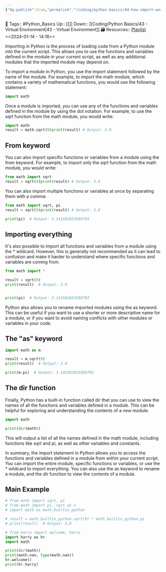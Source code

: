 ```yaml
---
{"dg-publish":true,"permalink":"/coding/python-basics/44-how-import-works/","dgPassFrontmatter":true,"noteIcon":"3","created":"2024-01-14T14:16:26.254+05:30","updated":"2024-01-14T14:23:21.775+05:30"}
---
```


🧶 Tags:: #Python_Basics 
Up:: [[]]
Down:: [[Coding/Python Basics/43 - Virtual Environment\|43 - Virtual Environment]]
🗃 Resources:: [Playlist](https://www.youtube.com/playlist?list=PLu0W_9lII9agwh1XjRt242xIpHhPT2llg)
==2024-01-14 - 14:16==

Importing in Python is the process of loading code from a Python module into the current script. This allows you to use the functions and variables defined in the module in your current script, as well as any additional modules that the imported module may depend on.

To import a module in Python, you use the import statement followed by the name of the module. For example, to import the math module, which contains a variety of mathematical functions, you would use the following statement:
```python
import math
```

Once a module is imported, you can use any of the functions and variables defined in the module by using the dot notation. For example, to use the sqrt function from the math module, you would write:
```python
import math
result = math.sqrt(9)print(result) # Output: 3.0
```

## From keyword
You can also import specific functions or variables from a module using the from keyword. For example, to import only the sqrt function from the math module, you would write:
```python
from math import sqrt
result = sqrt(9)print(result) # Output: 3.0
```

You can also import multiple functions or variables at once by separating them with a comma:
```python
from math import sqrt, pi
result = sqrt(9)print(result) # Output: 3.0

print(pi)  # Output: 3.141592653589793
```

## Importing everything
It's also possible to import all functions and variables from a module using the * wildcard. However, this is generally not recommended as it can lead to confusion and make it harder to understand where specific functions and variables are coming from.

```python
from math import *

result = sqrt(9)
print(result)  # Output: 3.0


print(pi)  # Output: 3.141592653589793
```

Python also allows you to rename imported modules using the as keyword. This can be useful if you want to use a shorter or more descriptive name for a module, or if you want to avoid naming conflicts with other modules or variables in your code.

## The "as" keyword
```python
import math as m

result = m.sqrt(9)
print(result)  # Output: 3.0

print(m.pi)  # Output: 3.141592653589793
```

## The dir function
Finally, Python has a built-in function called dir that you can use to view the names of all the functions and variables defined in a module. This can be helpful for exploring and understanding the contents of a new module.
```python
import math

print(dir(math))
```

This will output a list of all the names defined in the math module, including functions like sqrt and pi, as well as other variables and constants.

In summary, the import statement in Python allows you to access the functions and variables defined in a module from within your current script. You can import the entire module, specific functions or variables, or use the * wildcard to import everything. You can also use the as keyword to rename a module, and the dir function to view the contents of a module.

## Main Example
```python
# from math import sqrt, pi
# from math import pi, sqrt as s
# import math as math_builtin_python

# result = math_builtin_python.sqrt(9) * math_builtin_python.pi
# print(result)  # Output: 3.0

# from harry import welcome, harry
import harry as hr
import math

print(dir(math))
print(math.nan, type(math.nan))
hr.welcome()
print(hr.harry)
```